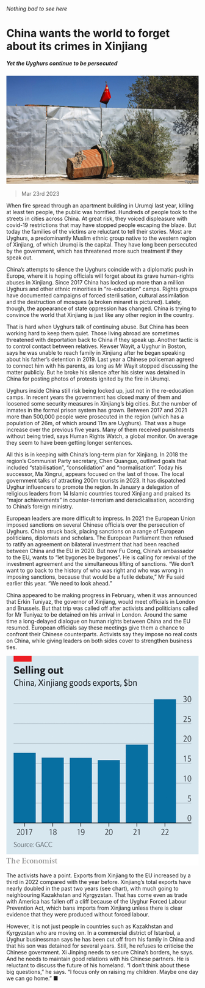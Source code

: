 ###### Nothing bad to see here

# China wants the world to forget about its crimes in Xinjiang 

##### Yet the Uyghurs continue to be persecuted 

![image](images/20230325_CNP001.jpg) 

> Mar 23rd 2023 

When fire spread through an apartment building in Urumqi last year, killing at least ten people, the public was horrified. Hundreds of people took to the streets in cities across China. At great risk, they voiced displeasure with covid-19 restrictions that may have stopped people escaping the blaze. But today the families of the victims are reluctant to tell their stories. Most are Uyghurs, a predominantly Muslim ethnic group native to the western region of Xinjiang, of which Urumqi is the capital. They have long been persecuted by the government, which has threatened more such treatment if they speak out. 

China’s attempts to silence the Uyghurs coincide with a diplomatic push in Europe, where it is hoping officials will forget about its grave human-rights abuses in Xinjiang. Since 2017 China has locked up more than a million Uyghurs and other ethnic minorities in “re-education” camps. Rights groups have documented campaigns of forced sterilisation, cultural assimilation and the destruction of mosques (a broken minaret is pictured). Lately, though, the appearance of state oppression has changed. China is trying to convince the world that Xinjiang is just like any other region in the country.

That is hard when Uyghurs talk of continuing abuse. But China has been working hard to keep them quiet. Those living abroad are sometimes threatened with deportation back to China if they speak up. Another tactic is to control contact between relatives. Kewser Wayit, a Uyghur in Boston, says he was unable to reach family in Xinjiang after he began speaking about his father’s detention in 2019. Last year a Chinese policeman agreed to connect him with his parents, as long as Mr Wayit stopped discussing the matter publicly. But he broke his silence after his sister was detained in China for posting photos of protests ignited by the fire in Urumqi. 

Uyghurs inside China still risk being locked up, just not in the re-education camps. In recent years the government has closed many of them and loosened some security measures in Xinjiang’s big cities. But the number of inmates in the formal prison system has grown. Between 2017 and 2021 more than 500,000 people were prosecuted in the region (which has a population of 26m, of which around 11m are Uyghurs). That was a huge increase over the previous five years. Many of them received punishments without being tried, says Human Rights Watch, a global monitor. On average they seem to have been getting longer sentences. 

All this is in keeping with China’s long-term plan for Xinjiang. In 2018 the region’s Communist Party secretary, Chen Quanguo, outlined goals that included “stabilisation”, “consolidation” and “normalisation”. Today his successor, Ma Xingrui, appears focused on the last of those. The local government talks of attracting 200m tourists in 2023. It has dispatched Uyghur influencers to promote the region. In January a delegation of religious leaders from 14 Islamic countries toured Xinjiang and praised its “major achievements” in counter-terrorism and deradicalisation, according to China’s foreign ministry.

European leaders are more difficult to impress. In 2021 the European Union imposed sanctions on several Chinese officials over the persecution of Uyghurs. China struck back, placing sanctions on a range of European politicians, diplomats and scholars. The European Parliament then refused to ratify an agreement on bilateral investment that had been reached between China and the EU in 2020. But now Fu Cong, China’s ambassador to the EU, wants to “let bygones be bygones”. He is calling for revival of the investment agreement and the simultaneous lifting of sanctions. “We don’t want to go back to the history of who was right and who was wrong in imposing sanctions, because that would be a futile debate,” Mr Fu said earlier this year. “We need to look ahead.”

China appeared to be making progress in February, when it was announced that Erkin Tuniyaz, the governor of Xinjiang, would meet officials in London and Brussels. But that trip was called off after activists and politicians called for Mr Tuniyaz to be detained on his arrival in London. Around the same time a long-delayed dialogue on human rights between China and the EU resumed. European officials say these meetings give them a chance to confront their Chinese counterparts. Activists say they impose no real costs on China, while giving leaders on both sides cover to strengthen business ties.

![image](images/20230325_CNC451.png) 


The activists have a point. Exports from Xinjiang to the EU increased by a third in 2022 compared with the year before. Xinjiang’s total exports have nearly doubled in the past two years (see chart), with much going to neighbouring Kazakhstan and Kyrgyzstan. That has come even as trade with America has fallen off a cliff because of the Uyghur Forced Labour Prevention Act, which bans imports from Xinjiang unless there is clear evidence that they were produced without forced labour. 

However, it is not just people in countries such as Kazakhstan and Kyrgyzstan who are moving on. In a commercial district of Istanbul, a Uyghur businessman says he has been cut off from his family in China and that his son was detained for several years. Still, he refuses to criticise the Chinese government. Xi Jinping needs to secure China’s borders, he says. And he needs to maintain good relations with his Chinese partners. He is reluctant to discuss the future of his homeland. “I don’t think about these big questions,” he says. “I focus only on raising my children. Maybe one day we can go home.” ■


